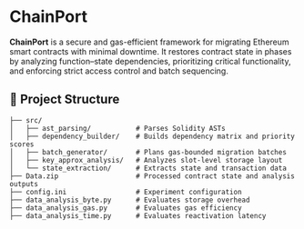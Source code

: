 # ChainPort

**ChainPort** is a secure and gas-efficient framework for migrating Ethereum smart contracts with minimal downtime. It restores contract state in phases by analyzing function–state dependencies, prioritizing critical functionality, and enforcing strict access control and batch sequencing.

## 📁 Project Structure

    ├── src/
    │   ├── ast_parsing/           # Parses Solidity ASTs
    │   ├── dependency_builder/    # Builds dependency matrix and priority scores
    │   ├── batch_generator/       # Plans gas-bounded migration batches
    │   ├── key_approx_analysis/   # Analyzes slot-level storage layout
    │   └── state_extraction/      # Extracts state and transaction data
    ├── Data.zip                   # Processed contract state and analysis outputs
    ├── config.ini                 # Experiment configuration
    ├── data_analysis_byte.py      # Evaluates storage overhead
    ├── data_analysis_gas.py       # Evaluates gas efficiency
    ├── data_analysis_time.py      # Evaluates reactivation latency
